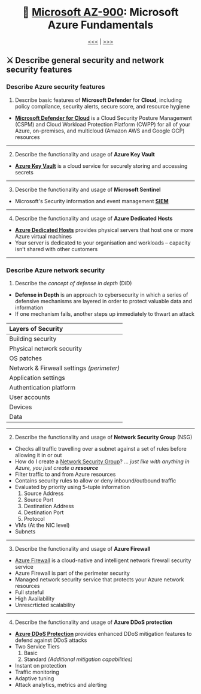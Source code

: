 <div align="center">
      
# 🧱 [Microsoft AZ-900](az-900-index.md): Microsoft Azure Fundamentals
      
[<<<](az-900-part3.md) | [>>>](az-900-part5.md)
      
</div>

## ⚔️ Describe general security and network security features

### Describe Azure security features
1. Describe basic features of **Microsoft Defender** for **Cloud**, including policy compliance, security alerts, secure score, and resource hygiene
+ **[Microsoft Defender for Cloud](https://learn.microsoft.com/en-us/azure/defender-for-cloud/defender-for-cloud-introduction)** is a Cloud Security Posture Management (CSPM) and Cloud Workload Protection Platform (CWPP) for all of your Azure, on-premises, and multicloud (Amazon AWS and Google GCP) resources


- - -

2. Describe the functionality and usage of **Azure Key Vault**
+ **[Azure Key Vault](https://learn.microsoft.com/en-us/azure/key-vault/general/basic-concepts)** is a cloud service for securely storing and accessing secrets

- - -

3. Describe the functionality and usage of **Microsoft Sentinel**
+ Microsoft's Security information and event management **[SIEM](https://learn.microsoft.com/en-us/azure/sentinel/overview)**

- - -

4. Describe the functionality and usage of **Azure Dedicated Hosts**
+ **[Azure Dedicated Hosts](https://azure.microsoft.com/en-gb/services/virtual-machines/dedicated-host/)** provides physical servers that host one or more Azure virtual machines
+ Your server is dedicated to your organisation and workloads – capacity isn’t shared with other customers


- - -

### Describe Azure network security
1. Describe the _concept of defense in depth_ (DiD)
+ **Defense in Depth** is an approach to cybersecurity in which a series of defensive mechanisms are layered in order to protect valuable data and information
+  If one mechanism fails, another steps up immediately to thwart an attack


| Layers of Security                        |
| :-----------------------------------------|
| Building security                         |
| Physical network security                 |
| OS patches                                |
| Network & Firweall settings _(perimeter)_ |
| Application settings                      |
| Authentication platform                   |
| User accounts                             |
| Devices                                   |
| Data                                      |


- - -

2. Describe the functionality and usage of **Network Security Group** (NSG)
+ Checks all traffic travelling over a subnet against a set of rules before allowing it in or out
+ How do I create a [Network Security Group](https://learn.microsoft.com/en-us/azure/virtual-network/network-security-groups-overview)? ... _just like with anything in Azure, you just create a **resource**_
+ Filter traffic to and from Azure resources
+ Contains security rules to allow or deny inbound/outbound traffic
+ Evaluated by priority using 5-tuple information
  1. Source Address
  2. Source Port
  3. Destination Address
  4. Destination Port
  5. Protocol
+ VMs (At the NIC level)
+ Subnets


- - -


3. Describe the functionality and usage of **Azure Firewall**
- [Azure Firewall](https://learn.microsoft.com/en-us/azure/firewall/overview) is a cloud-native and intelligent network firewall security service
- Azure Firewall is part of the perimeter security
- Managed network security service that protects your Azure network resources
- Full stateful
- High Availability
- Unrescrticted scalability


- - -


4. Describe the functionality and usage of **Azure DDoS protection**
- **[Azure DDoS Protection](https://learn.microsoft.com/en-us/azure/ddos-protection/ddos-protection-overview)** provides enhanced DDoS mitigation features to defend against DDoS attacks
- Two Service Tiers
    1. Basic
    2. Standard _(Additional mitigation capabilities)_
- Instant on protection
- Traffic monitoring
- Adaptive tuning
- Attack analytics, metrics and alerting
